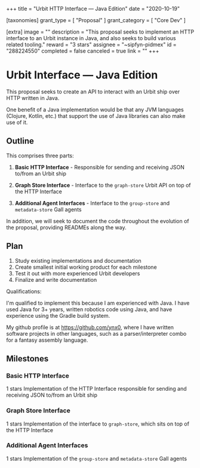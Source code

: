 +++
title = "Urbit HTTP Interface — Java Edition"
date = "2020-10-19"

[taxonomies]
grant_type = [ "Proposal" ]
grant_category = [ "Core Dev" ]

[extra]
image = ""
description = "This proposal seeks to implement an HTTP interface to an Urbit instance in Java, and also seeks to build various related tooling."
reward = "3 stars"
assignee = "~sipfyn-pidmex"
id = "288224550"
completed = false
canceled = true
link = ""
+++

# Urbit Interface — Java Edition

This proposal seeks to create an API to interact with an Urbit ship over HTTP written in Java.

One benefit of a Java implementation would be that any JVM languages (Clojure, Kotlin, etc.) that support the use of Java libraries can also make use of it.

## Outline

This comprises three parts:

1. **Basic HTTP Interface** - Responsible for sending and receiving JSON to/from an Urbit ship

2. **Graph Store Interface** - Interface to the `graph-store` Urbit API on top of the HTTP Interface

3. **Additional Agent Interfaces** - Interface to the `group-store` and `metadata-store` Gall agents

In addition, we will seek to document the code throughout the evolution of the proposal, providing READMEs along the way.

## Plan

1. Study existing implementations and documentation
2. Create smallest initial working product for each milestone
3. Test it out with more experienced Urbit developers
4. Finalize and write documentation

Qualifications:

I'm qualified to implement this because I am experienced with Java. I have used Java for 3+ years, written robotics code using Java, and have experience using the Gradle build system.

My github profile is at https://github.com/ynx0, where I have written software projects in other languages, such as a parser/interpreter combo for a fantasy assembly language.

## Milestones

### Basic HTTP Interface

1 stars
Implementation of the HTTP Interface responsible for sending and receiving JSON to/from an Urbit ship

### Graph Store Interface

1 stars
Implementation of the interface to `graph-store`, which sits on top of the HTTP Interface

### Additional Agent Interfaces

1 stars
Implementation of the `group-store` and `metadata-store` Gall agents
